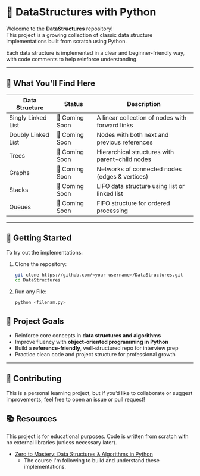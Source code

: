 # 🧠 DataStructures with Python

Welcome to the **DataStructures** repository!  
This project is a growing collection of classic data structure implementations built from scratch using Python.

Each data structure is implemented in a clear and beginner-friendly way, with code comments to help reinforce understanding.

---

## 📌 What You'll Find Here

| Data Structure     | Status       | Description                                      |
|--------------------|--------------|--------------------------------------------------|
| Singly Linked List | 🚧 Coming Soon | A linear collection of nodes with forward links |
| Doubly Linked List | 🚧 Coming Soon | Nodes with both next and previous references    |
| Trees              | 🚧 Coming Soon | Hierarchical structures with parent-child nodes |
| Graphs             | 🚧 Coming Soon | Networks of connected nodes (edges & vertices)  |
| Stacks             | 🚧 Coming Soon | LIFO data structure using list or linked list   |
| Queues             | 🚧 Coming Soon | FIFO structure for ordered processing           |

---

## 🚀 Getting Started

To try out the implementations:

1. Clone the repository:
   ```bash
   git clone https://github.com/<your-username>/DataStructures.git
   cd DataStructures

2. Run any File:
   ```bash
   python <filenam.py>

## 🎯 Project Goals

- Reinforce core concepts in **data structures and algorithms**
- Improve fluency with **object-oriented programming in Python**
- Build a **reference-friendly**, well-structured repo for interview prep
- Practice clean code and project structure for professional growth

---

## 🙌 Contributing
This is a personal learning project, but if you’d like to collaborate or suggest improvements, feel free to open an issue or pull request!

## 📚 Resources
This project is for educational purposes. Code is written from scratch with no external libraries (unless necessary later).
- [Zero to Mastery: Data Structures & Algorithms in Python](https://www.udemy.com/course/master-the-coding-interview-data-structures-algorithms/)
  - The course I'm following to build and understand these implementations.
